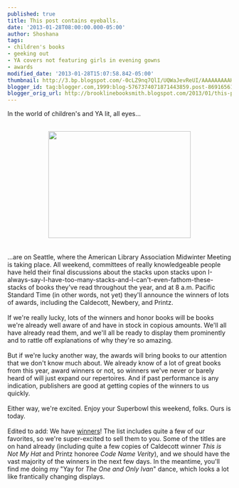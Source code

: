 ```yaml
---
published: true
title: This post contains eyeballs.
date: '2013-01-28T08:00:00.000-05:00'
author: Shoshana
tags:
- children's books
- geeking out
- YA covers not featuring girls in evening gowns
- awards
modified_date: '2013-01-28T15:07:58.842-05:00'
thumbnail: http://3.bp.blogspot.com/-0cLZ9nq7QlI/UQWaJevReUI/AAAAAAAAAHE/Ez1EvgSvi_w/s72-c/1.27.13+004.jpg
blogger_id: tag:blogger.com,1999:blog-5767374071871443859.post-8691656147524361285
blogger_orig_url: http://brooklinebooksmith.blogspot.com/2013/01/this-post-contains-eyeballs.html
---
```


In the world of children's and YA lit, all eyes...<br /><br /><div class="separator" style="clear: both; text-align: center;"><a href="http://3.bp.blogspot.com/-0cLZ9nq7QlI/UQWaJevReUI/AAAAAAAAAHE/Ez1EvgSvi_w/s1600/1.27.13+004.jpg" imageanchor="1" style="margin-left: 1em; margin-right: 1em;"><img border="0" height="240" src="http://3.bp.blogspot.com/-0cLZ9nq7QlI/UQWaJevReUI/AAAAAAAAAHE/Ez1EvgSvi_w/s320/1.27.13+004.jpg" width="320" /></a></div><br /><br />...are on Seattle, where the American Library Association Midwinter&nbsp;Meeting is taking place. All weekend, committees of really knowledgeable people have&nbsp;held their final discussions about the stacks upon stacks upon I-always-say-I-have-too-many-stacks-and-I-can't-even-fathom-these-stacks of books they've read throughout the year, and at 8 a.m. Pacific Standard Time (in other words, not yet) they'll announce the winners of lots of awards, including the Caldecott, Newbery, and Printz.<br /><br />If we're really lucky, lots of the winners and honor books will be books we're already well aware of and have in stock in copious amounts. We'll all have already read them, and we'll all be ready to display them prominently and to rattle off explanations of why they're so amazing.<br /><br />But if we're lucky another way, the awards will bring books to our attention that we don't know much about. We already know of a lot of great books from this year, award winners or not, so winners we've never or barely heard of will just expand our repertoires. And if past performance is any indication, publishers are good at getting copies of the winners to us quickly.<br /><br />Either way, we're excited. Enjoy your Superbowl this weekend, folks. Ours is today.<br /><br />Edited to add: We have <a href="http://www.ala.org/news/pr?id=12298">winners</a>! The list includes quite a few of our favorites, so we're super-excited to sell them to you. Some of the titles are on hand already (including quite a few copies of Caldecott winner <em>This is Not My Hat</em> and Printz honoree <em>Code Name Verity</em>), and we should have the vast majority of the winners in the next few days. In the meantime, you'll find me doing my "Yay for <em>The One and Only Ivan</em>" dance, which looks a lot like frantically changing displays.